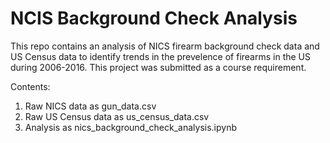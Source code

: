 # NCIS Background Check Analysis

This repo contains an analysis of NICS firearm background check data and US Census data to identify trends in the prevelence of firearms in the US during 2006-2016. This project was submitted as a course requirement.

Contents:
1) Raw NICS data as gun_data.csv
2) Raw US Census data as us_census_data.csv
3) Analysis as nics_background_check_analysis.ipynb
